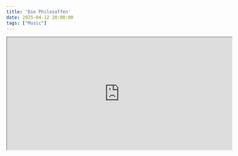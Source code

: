 ```yaml
---
title: 'Die Philosoffen'
date: 2025-04-12 20:00:00
tags: ["Music"]
---
```


<iframe width="600" height="300" style="display: block; margin: auto;"
src="https://youtube.com/watch?v=E8Ilr_YtEjs">
</iframe>
